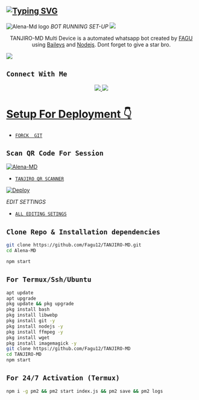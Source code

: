 ## [![Typing SVG](https://readme-typing-svg.herokuapp.com?font=Rockstar-ExtraBold&color=F33A6A&lines=𝐖𝐄𝐋𝐂𝐎𝐌𝐄+𝐓𝐎+𝙏𝘼𝙉𝙅𝙄𝙍𝙊+-+𝐌𝐃+𝐖𝐀+𝐁𝐎𝐓+𝐑𝐄𝐏𝐎.;𝘾𝙍𝙀𝘼𝙏𝙀𝘿+𝘽𝙔+𝙁𝘼𝙂𝙐;𝙏𝙃𝙄𝙎+𝙄𝙎+𝘼+𝘽𝙂𝙈+𝙎𝙏𝙄𝘾𝙆𝙀𝙍+𝘽𝙊𝙏;𝙒𝙄𝙏𝙃+𝙈𝙊𝙍𝙀+𝙁𝙀𝘼𝙏𝙐𝙍𝙀𝙎;𝙏𝙃𝘼𝙉𝙆𝙎+𝙁𝙊𝙍+𝙑𝙄𝙎𝙄𝙏𝙄𝙉𝙂+𝙊𝙐𝙍+𝙂𝙄𝙏)](https://git.io/typing-svg)
![Alena-Md logo](https://telegra.ph/file/e4faa85cf3c3215b6ab90.jpg)
   *BOT RUNNING SET-UP*
<img src="https://user-images.githubusercontent.com/73097560/115834477-dbab4500-a447-11eb-908a-139a6edaec5c.gif">

<p align="center">
TANJIRO-MD Multi Device is a automated whatsapp bot created by <a href="https://github.com/dominator454" target="_blank">FAGU</a> using <a href="https://github.com/adiwajshing/Baileys" target="_blank">Baileys</a> and <a href="https://github.com/nodejs" target="_blank">Nodejs</a>. Dont forget to give a star bro.
</p>
<img src="https://user-images.githubusercontent.com/73097560/115834477-dbab4500-a447-11eb-908a-139a6edaec5c.gif">

## ```Connect With Me```
<p align="center">
<a href="https://wa.me17207595093"><img src="https://img.shields.io/badge/Contact FAGU-25D366?style=for-the-badge&logo=whatsapp&logoColor=white" />
<a href="https://chat.whatsapp.com/BC8KNGgunQT9kpQhPNDOpr"><img src="https://img.shields.io/badge/Join Official GROUP-25D366?style=for-the-badge&logo=whatsapp&logoColor=white" />
<br>
</p>

# Setup For Deployment 👇

* [`FORCK  GIT`](https://github.com/Fagu12/TANJIRO-MD/fork)

## `Scan QR Code For Session`
[![Alena-MD](https://repl.it/badge/github/quiec/whatsasena)](https://replit.com/@DGXeon/Cheems-Bot-Multi-Device-Qr-Code-Generator?output%20only=1&lite=1#index.js)

 * [`TANJIRO QR SCANNER`](https://replit.com/@DGXeon/Cheems-Bot-Multi-Device-Qr-Code-Generator?output%20only=1&lite=1#index.js)

[![Deploy](https://www.herokucdn.com/deploy/button.svg)](https://heroku.com/deploy?template=https://github.com/Fagu12/TANJIRO-MD)



*EDIT SETTINGS*

* [`ALL EDITING SETINGS`](https://github.com/Fagu12/TANJIRO-MD/blob/Jsl-Beta/settings.js)

## `Clone Repo & Installation dependencies`
```bash
git clone https://github.com/Fagu12/TANJIRO-MD.git
cd Alena-MD

npm start
```
## `For Termux/Ssh/Ubuntu`
```bash
apt update
apt upgrade
pkg update && pkg upgrade
pkg install bash
pkg install libwebp
pkg install git -y
pkg install nodejs -y 
pkg install ffmpeg -y 
pkg install wget
pkg install imagemagick -y
git clone https://github.com/Fagu12/TANJIRO-MD
cd TANJIRO-MD
npm start
```
## `For 24/7 Activation (Termux)`
```bash
npm i -g pm2 && pm2 start index.js && pm2 save && pm2 logs
```
